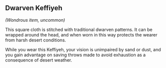## Dwarven Keffiyeh
*(Wondrous item, uncommon)*

This square cloth is stitched with traditional dwarven patterns. It can be wrapped around the head, and when worn in this way protects the wearer from harsh desert conditions. 

While you wear this Keffiyeh, your vision is unimpaired by sand or dust, and you gain advantage on saving throws made to avoid exhaustion as a consequence of desert weather.
